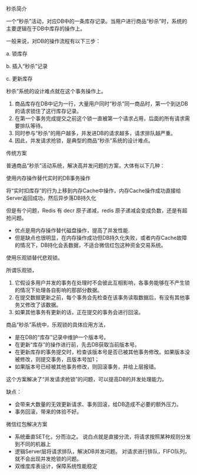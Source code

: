 秒杀简介

一个“秒杀”活动，对应DB中的一条库存记录。当用户进行商品“秒杀”时，系统的主要逻辑在于DB中库存的操作上。

一般来说，对DB的操作流程有以下三步：

a. 锁库存

b. 插入“秒杀”记录

c. 更新库存

秒杀”系统的设计难点就在这个事务操作上。

1. 商品库存在DB中记为一行，大量用户同时“秒杀”同一商品时，第一个到达DB的请求锁住了这行库存记录。
2. 在第一个事务完成提交之前这个锁一直被第一个请求占用，后面的所有请求需要排队等待。
3. 同时参与“秒杀”的用户越多，并发进DB的请求越多，请求排队越严重。
4. 因此，并发请求抢锁，是典型的商品“秒杀”系统的设计难点。



传统方案



普通商品“秒杀”活动系统，解决高并发问题的方案，大体有以下几种：



使用内存操作替代实时的DB事务操作

将“实时扣库存”的行为上移到内存Cache中操作，内存Cache操作成功直接给Server返回成功，然后异步落DB持久化


但是有个问题，Redis 有 decr 原子递减，redis 原子递减会变成负数，还是有超抢问题。





- 优点是用内存操作替代磁盘操作，提高了并发性能. 
- 但是缺点也很明显，在内存操作成功但DB持久化失败，或者内存Cache故障的情况下，DB持化会丢数据，不适合微信红包这种资金交易系统。

使用乐观锁替代悲观锁。

所谓乐观锁，

1. 它假设多用户并发的事务在处理时不会彼此互相影响，各事务能够在不产生锁的情况下处理各自影响的那部分数据。
2. 在提交数据更新之前，每个事务会先检查在该事务读取数据后，有没有其他事务又修改了该数据。
3. 如果其他事务有更新的话，正在提交的事务会进行回滚。

商品“秒杀”系统中，乐观锁的具体应用方法，

- 是在DB的“库存”记录中维护一个版本号。
- 在更新“库存”的操作进行前，先去DB获取当前版本号。
- 在更新库存的事务提交时，检查该版本号是否已被其他事务修改。如果版本没被修改，则提交事务，且版本号加1；
- 如果版本号已经被其他事务修改，则回滚事务，并给上层报错。

这个方案解决了“并发请求抢锁”的问题，可以提高DB的并发处理能力。



缺点：

- 会带来大数量的无效更新请求、事务回滚，给DB造成不必要的额外压力。
- 事务回滚，带来的体验不好。



微信红包解决方案

- 系统垂直SET化，分而治之。
  说白点就是直接分流，将请求按照某种规则分发到不同的机器上
- 逻辑Server层将请求排队，解决DB并发问题。
  对请求进行排队，FIFO队列，就不会出现并发抢锁的问题。
- 双维度库表设计，保障系统性能稳定
  


